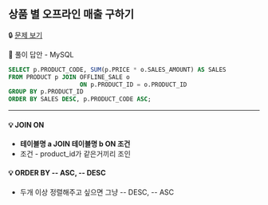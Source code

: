 ## **상품 별 오프라인 매출 구하기**

🔒 [문제 보기](https://school.programmers.co.kr/learn/courses/30/lessons/131533)

🔑 풀이 답안 - MySQL

```SQL
SELECT p.PRODUCT_CODE, SUM(p.PRICE * o.SALES_AMOUNT) AS SALES
FROM PRODUCT p JOIN OFFLINE_SALE o
                    ON p.PRODUCT_ID = o.PRODUCT_ID
GROUP BY p.PRODUCT_ID
ORDER BY SALES DESC, p.PRODUCT_CODE ASC;
```

------

#### 💡 JOIN ON

- **테이블명 a JOIN 테이블명 b ON 조건**
- 조건 - product_id가 같은거끼리 조인

#### 💡 ORDER BY -- ASC, -- DESC

- 두개 이상 정렬해주고 싶으면 그냥 -- DESC, -- ASC